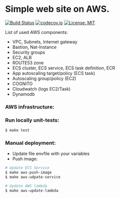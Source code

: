 # Simple web site on AWS.
[![Build Status](https://travis-ci.com/MTB90/terraform-aws-ecs.svg?branch=master)](https://travis-ci.com/MTB90/terraform-aws-ecs)
[![codecov.io](https://codecov.io/github/MTB90/terraform-aws-ecs/coverage.svg?branch=master)](https://codecov.io/github/MTB90/terraform-aws-ecs?branch=master)
[![License: MIT](https://img.shields.io/badge/License-MIT-yellow.svg)](https://opensource.org/licenses/MIT)

List of used AWS components:
- VPC, Subnets, Internet gateway
- Bastion, Nat-Instance
- Security groups
- EC2, ALB
- ROUTE53 zone
- ECS cluster, ECS service, ECS task definition, ECR
- App autoscaling target/policy (ECS task)
- Autoscaling group/policy (EC2)
- COGNITO
- Cloudwatch (logs EC2/Task)
- Dynamodb

### AWS infrastructure:

### Run locally unit-tests:
```bash
$ make test
```
### Manual deployment:
* Update file envfile with your variables
* Push image:
```bash
# Update ECS Service
$ make aws-push-image
$ make aws-udpate-service

# Update AWS lambda
$ make aws-update-lambda
``` 
